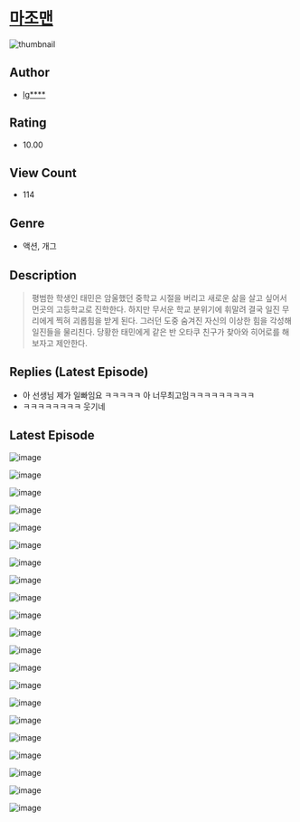 # [마조맨](https://comic.naver.com/bestChallenge/list?titleId=811306)
![thumbnail](https://image-comic.pstatic.net/user_contents_data/challenge_comic/2023/05/25/upload_7364573302257563748_480x623.jpeg)

## Author
- [lg****](https://comic.naver.com/artistTitle?id=367282)

## Rating
- 10.00

## View Count
- 114

## Genre
- 액션, 개그

## Description
> 평범한 학생인 태민은 암울했던 중학교 시절을 버리고 새로운 삶을 살고 싶어서 먼곳의 고등학교로 진학한다. 하지만 무서운 학교 분위기에 휘말려 결국 일진 무리에게 찍혀 괴롭힘을 받게 된다. 그러던 도중 숨겨진 자신의 이상한 힘을 각성해 일진들을 물리친다. 당황한 태민에게 같은 반 오타쿠 친구가 찾아와 히어로를 해보자고 제안한다.

## Replies (Latest Episode)
- 아 선생님 제가 일빠임요 ㅋㅋㅋㅋㅋ 아 너무최고임ㅋㅋㅋㅋㅋㅋㅋㅋㅋ
- ㅋㅋㅋㅋㅋㅋㅋㅋ 웃기네

## Latest Episode
![image](https://image-comic.pstatic.net/user_contents_data/challenge_comic/2023/05/25/367282/upload_3688510097776338277.jpeg)

![image](https://image-comic.pstatic.net/user_contents_data/challenge_comic/2023/05/25/367282/upload_3618986684867490615.jpeg)

![image](https://image-comic.pstatic.net/user_contents_data/challenge_comic/2023/05/25/367282/upload_7220458998942021687.jpeg)

![image](https://image-comic.pstatic.net/user_contents_data/challenge_comic/2023/05/25/367282/upload_3978760269017134177.jpeg)

![image](https://image-comic.pstatic.net/user_contents_data/challenge_comic/2023/05/25/367282/upload_3689117943153898294.jpeg)

![image](https://image-comic.pstatic.net/user_contents_data/challenge_comic/2023/05/25/367282/upload_7306071565567079782.jpeg)

![image](https://image-comic.pstatic.net/user_contents_data/challenge_comic/2023/05/25/367282/upload_7076339412872868657.jpeg)

![image](https://image-comic.pstatic.net/user_contents_data/challenge_comic/2023/05/25/367282/upload_7075774263896453176.jpeg)

![image](https://image-comic.pstatic.net/user_contents_data/challenge_comic/2023/05/25/367282/upload_7233399168455553122.jpeg)

![image](https://image-comic.pstatic.net/user_contents_data/challenge_comic/2023/05/25/367282/upload_3978192706336284983.jpeg)

![image](https://image-comic.pstatic.net/user_contents_data/challenge_comic/2023/05/25/367282/upload_7364564506933147190.jpeg)

![image](https://image-comic.pstatic.net/user_contents_data/challenge_comic/2023/05/25/367282/upload_7364009059582751286.jpeg)

![image](https://image-comic.pstatic.net/user_contents_data/challenge_comic/2023/05/25/367282/upload_3833465300703601203.jpeg)

![image](https://image-comic.pstatic.net/user_contents_data/challenge_comic/2023/05/25/367282/upload_3702632036211896417.jpeg)

![image](https://image-comic.pstatic.net/user_contents_data/challenge_comic/2023/05/25/367282/upload_3978192735645688933.jpeg)

![image](https://image-comic.pstatic.net/user_contents_data/challenge_comic/2023/05/25/367282/upload_4050205258280415537.jpeg)

![image](https://image-comic.pstatic.net/user_contents_data/challenge_comic/2023/05/25/367282/upload_7005176834923193956.jpeg)

![image](https://image-comic.pstatic.net/user_contents_data/challenge_comic/2023/05/25/367282/upload_3762866774969967201.jpeg)

![image](https://image-comic.pstatic.net/user_contents_data/challenge_comic/2023/05/25/367282/upload_7292794773750309476.jpeg)

![image](https://image-comic.pstatic.net/user_contents_data/challenge_comic/2023/05/25/367282/upload_3760842385051169380.jpeg)

![image](https://image-comic.pstatic.net/user_contents_data/challenge_comic/2023/05/25/367282/upload_7089567658688276018.jpeg)
